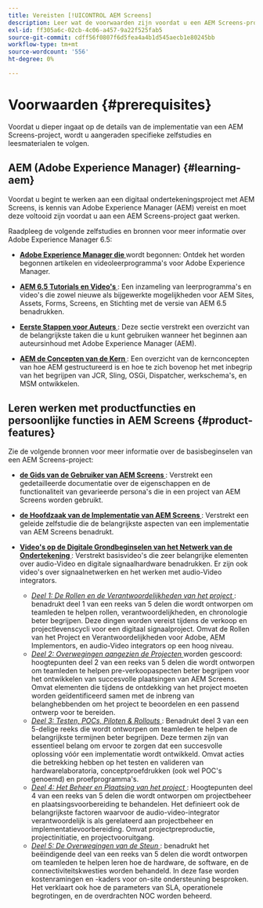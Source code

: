 ```yaml
---
title: Vereisten [!UICONTROL AEM Screens]
description: Leer wat de voorwaarden zijn voordat u een AEM Screens-project start.
exl-id: ff305a6c-02cb-4c06-a457-9a22f525fab5
source-git-commit: cdff56f0807f6d5fea4a4b1d545aecb1e80245bb
workflow-type: tm+mt
source-wordcount: '556'
ht-degree: 0%

---
```


# Voorwaarden {#prerequisites}

Voordat u dieper ingaat op de details van de implementatie van een AEM Screens-project, wordt u aangeraden specifieke zelfstudies en leesmaterialen te volgen.

## AEM (Adobe Experience Manager) {#learning-aem}

Voordat u begint te werken aan een digitaal ondertekeningsproject met AEM Screens, is kennis van Adobe Experience Manager (AEM) vereist en moet deze voltooid zijn voordat u aan een AEM Screens-project gaat werken.

Raadpleeg de volgende zelfstudies en bronnen voor meer informatie over Adobe Experience Manager 6.5:

* **[Adobe Experience Manager die ](https://experienceleague.adobe.com/en/docs/experience-manager-cloud-service/content/overview/introduction)** wordt begonnen: Ontdek het worden begonnen artikelen en videoleerprogramma&#39;s voor Adobe Experience Manager.

* **[AEM 6.5 Tutorials en Video&#39;s ](https://experienceleague.adobe.com/en/docs/experience-manager-tutorials)**: Een inzameling van leerprogramma&#39;s en video&#39;s die zowel nieuwe als bijgewerkte mogelijkheden voor AEM Sites, Assets, Forms, Screens, en Stichting met de versie van AEM 6.5 benadrukken.

* **[Eerste Stappen voor Auteurs ](https://experienceleague.adobe.com/en/docs/experience-manager-65/content/sites/authoring/essentials/first-steps)**: Deze sectie verstrekt een overzicht van de belangrijkste taken die u kunt gebruiken wanneer het beginnen aan auteursinhoud met Adobe Experience Manager (AEM).

* **[AEM de Concepten van de Kern ](https://experienceleague.adobe.com/en/docs/experience-manager-65/content/implementing/developing/introduction/the-basics)**: Een overzicht van de kernconcepten van hoe AEM gestructureerd is en hoe te zich bovenop het met inbegrip van het begrijpen van JCR, Sling, OSGi, Dispatcher, werkschema&#39;s, en MSM ontwikkelen.

## Leren werken met productfuncties en persoonlijke functies in AEM Screens {#product-features}

Zie de volgende bronnen voor meer informatie over de basisbeginselen van een AEM Screens-project:

* **[de Gids van de Gebruiker van AEM Screens ](https://experienceleague.adobe.com/en/docs/experience-manager-screens/user-guide/aem-screens-introduction)**: Verstrekt een gedetailleerde documentatie over de eigenschappen en de functionaliteit van gevarieerde persona&#39;s die in een project van AEM Screens worden gebruikt.

* **[de Hoofdzaak van de Implementatie van AEM Screens ](https://experienceleague.adobe.com/?launch=AEM-7a#recommended/solutions/experience-manager)**: Verstrekt een geleide zelfstudie die de belangrijkste aspecten van een implementatie van AEM Screens benadrukt.

* **[Video&#39;s op de Digitale Grondbeginselen van het Netwerk van de Ondertekening ](https://experienceleague.adobe.com/en/docs/experience-manager-screens/user-guide/aem-screens-introduction)**: Verstrekt basisvideo&#39;s die zeer belangrijke elementen over audio-Video en digitale signaalhardware benadrukken. Er zijn ook video&#39;s over signaalnetwerken en het werken met audio-Video integrators.
   * *[Deel 1: De Rollen en de Verantwoordelijkheden van het project ](https://experienceleague.adobe.com/en/docs/experience-manager-screens/user-guide/digital-signage-network/project-roles-responsibilities)*: benadrukt deel 1 van een reeks van 5 delen die wordt ontworpen om teamleden te helpen rollen, verantwoordelijkheden, en chronologie beter begrijpen. Deze dingen worden vereist tijdens de verkoop en projectlevenscycli voor een digitaal signaalproject. Omvat de Rollen van het Project en Verantwoordelijkheden voor Adobe, AEM Implementors, en audio-Video integrators op een hoog niveau.
   * *[Deel 2: Overwegingen aangezien de Projecten ](https://experienceleague.adobe.com/en/docs/experience-manager-screens/user-guide/digital-signage-network/project-considerations)* worden gescoord: hoogtepunten deel 2 van een reeks van 5 delen die wordt ontworpen om teamleden te helpen pre-verkoopaspecten beter begrijpen voor het ontwikkelen van succesvolle plaatsingen van AEM Screens. Omvat elementen die tijdens de ontdekking van het project moeten worden geïdentificeerd samen met de inbreng van belanghebbenden om het project te beoordelen en een passend ontwerp voor te bereiden.
   * *[Deel 3: Testen, POCs, Piloten &amp; Rollouts ](https://experienceleague.adobe.com/en/docs/experience-manager-screens/user-guide/digital-signage-network/testing-pocs-pilots-rollouts)*: Benadrukt deel 3 van een 5-delige reeks die wordt ontworpen om teamleden te helpen de belangrijkste termijnen beter begrijpen. Deze termen zijn van essentieel belang om ervoor te zorgen dat een succesvolle oplossing vóór een implementatie wordt ontwikkeld. Omvat acties die betrekking hebben op het testen en valideren van hardwarelaboratoria, conceptproefdrukken (ook wel POC&#39;s genoemd) en proefprogramma&#39;s.
   * *[Deel 4: Het Beheer en Plaatsing van het project ](https://experienceleague.adobe.com/en/docs/experience-manager-screens/user-guide/digital-signage-network/project-management-and-deployment)*: Hoogtepunten deel 4 van een reeks van 5 delen die wordt ontworpen om projectbeheer en plaatsingsvoorbereiding te behandelen. Het definieert ook de belangrijkste factoren waarvoor de audio-video-integrator verantwoordelijk is als gerelateerd aan projectbeheer en implementatievoorbereiding. Omvat projectpreproductie, projectinitiatie, en projectvooruitgang.
   * *[Deel 5: De Overwegingen van de Steun ](https://experienceleague.adobe.com/en/docs/experience-manager-screens/user-guide/digital-signage-network/support-considerations)*: benadrukt het beëindigende deel van een reeks van 5 delen die wordt ontworpen om teamleden te helpen leren hoe de hardware, de software, en de connectiviteitskwesties worden behandeld. In deze fase worden kostenramingen en -kaders voor on-site ondersteuning besproken. Het verklaart ook hoe de parameters van SLA, operationele begrotingen, en de overdrachten NOC worden beheerd.
